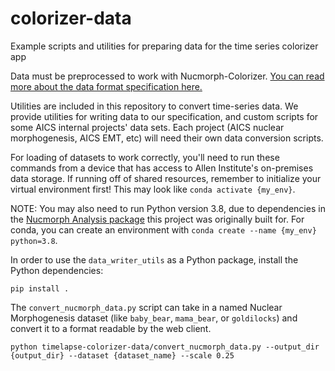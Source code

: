 # colorizer-data
Example scripts and utilities for preparing data for the time series colorizer app

Data must be preprocessed to work with Nucmorph-Colorizer. [You can read more about the data format specification here.](./documentation/DATA_FORMAT.md)

Utilities are included in this repository to convert time-series data.  We provide utilities for writing data to our specification, and custom scripts for some AICS internal projects' data sets. Each project (AICS nuclear morphogenesis, AICS EMT, etc) will need their own data conversion scripts.

For loading of datasets to work correctly, you'll need to run these commands from a device that has access to Allen Institute's on-premises data storage. If running off of shared resources, remember to initialize your virtual environment first! This may look like `conda activate {my_env}`.

NOTE: You may also need to run Python version 3.8, due to dependencies in the [Nucmorph Analysis package](https://github.com/aics-int/nuc-morph-analysis/blob/main/docs/INSTALL.md#basic-installation-instructions-with-conda-and-pip) this project was originally built for. For conda, you can create an environment with `conda create --name {my_env} python=3.8`.

In order to use the `data_writer_utils` as a Python package, install the Python dependencies:

```
pip install .
```

The `convert_nucmorph_data.py` script can take in a named Nuclear Morphogenesis dataset (like `baby_bear`, `mama_bear`, or `goldilocks`) and convert it to a format readable
by the web client.

```
python timelapse-colorizer-data/convert_nucmorph_data.py --output_dir {output_dir} --dataset {dataset_name} --scale 0.25
```